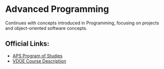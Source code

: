 # Advanced Programming

Continues with concepts introduced in Programming, focusing on projects and object-oriented software concepts.

## Official Links:
- [APS Program of Studies](https://catalog.apsva.us/career-technical-courses/computer-programming-advanced)
- [VDOE Course Description](https://www.cteresource.org/career-clusters/information-technology/programming-advanced/)
